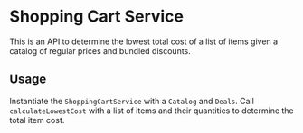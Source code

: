 Shopping Cart Service
=====================

This is an API to determine the lowest total cost of a list of items given a catalog of regular prices and bundled 
discounts.

Usage
-----

Instantiate the `ShoppingCartService` with a `Catalog` and `Deals`. Call `calculateLowestCost` with a list of items and their
quantities to determine the total item cost.